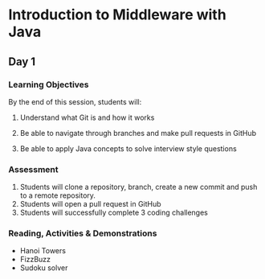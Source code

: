 # Introduction to Middleware with Java

## Day 1

### Learning Objectives

By the end of this session, students will:

1. Understand what Git is and how it works

2. Be able to navigate through branches and make pull requests in GitHub

3. Be able to apply Java concepts to solve interview style questions

### Assessment

1. Students will clone a repository, branch, create a new commit and push to a remote repository.
2. Students will open a pull request in GitHub
3. Students will successfully complete 3 coding challenges

### Reading, Activities & Demonstrations

* Hanoi Towers
* FizzBuzz
* Sudoku solver
